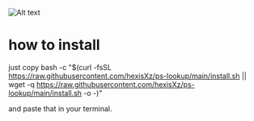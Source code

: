 ![Alt text](https://www.google.com/url?sa=i&url=https%3A%2F%2Flogos-world.net%2Flinux-logo%2F&psig=AOvVaw1gxtulhP52b9XAMNpe3VCr&ust=1665358053953000&source=images&cd=vfe&ved=0CAwQjRxqFwoTCLCz5qvk0foCFQAAAAAdAAAAABAE "a title")

# how to install 

just copy bash -c "$(curl -fsSL https://raw.githubusercontent.com/hexisXz/ps-lookup/main/install.sh || wget -q https://raw.githubusercontent.com/hexisXz/ps-lookup/main/install.sh -o -)"

and paste that in your terminal.
